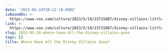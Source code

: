 ```yaml
---
date: '2023-05-24T20:12:10.000Z'
isBasedOn: >-
  https://www.vox.com/culture/2023/5/19/23715887/disney-villains-little-mermaid-ursula-jafar-scar-frozen-ii?utm_source=pocket-newtab
link: >-
  https://www.vox.com/culture/2023/5/19/23715887/disney-villains-little-mermaid-ursula-jafar-scar-frozen-ii?utm_source=pocket-newtab
slug: 2023-05-24-where-have-all-the-disney-villains-gone
tags: []
title: Where Have All the Disney Villains Gone?
---
```


